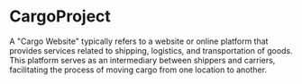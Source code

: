 # CargoProject
 A "Cargo Website" typically refers to a website or online platform that provides services related to shipping, logistics, and transportation of goods. This platform serves as an intermediary between shippers and carriers, facilitating the process of moving cargo from one location to another. 

